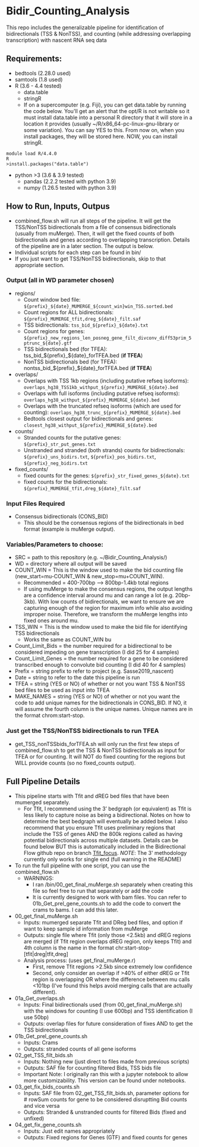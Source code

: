 # Bidir_Counting_Analysis
This repo includes the generalizable pipeline for identification of bidirectionals (TSS & NonTSS), and counting (while addressing overlapping transcription) with nascent RNA seq data

## Requirements:
* bedtools (2.28.0 used)
* samtools (1.8 used)
* R (3.6 - 4.4 tested)
    * data.table
    * stringR
    * If on a supercomputer (e.g. Fiji), you can get data.table by running the code below. You'll get an alert that the opt/R is not writable so it must install data.table into a personal R directory that it will store in a location it provides (usually ~/R/x86_64-pc-linux-gnu-library or some variation). You can say YES to this. From now on, when you install packages, they will be stored here. NOW, you can install stringR.
 ```
module load R/4.4.0
R
>install.packages("data.table")
```
* python >3 (3.6 & 3.9 tested)
    * pandas (2.2.2 tested with python 3.9)
    * numpy (1.26.5 tested with python 3.9)

## How to Run, Inputs, Outpus
* combined_flow.sh will run all steps of the pipeline. It will get the TSS/NonTSS bidirectionals from a file of consensus bidirectionals (usually from muMerge). Then, it will get the fixed counts of both bidirectionals and genes according to overlapping transcription. Details of the pipeline are in a later section. The output is below.
* Individual scripts for each step can be found in bin/
* If you just want to get TSS/NonTSS bidirectionals, skip to that appropriate section.

### Output (all in WD parameter chosen)
* regions/
    * Count window bed file: `${prefix}_${date}_MUMERGE_${count_win}win_TSS.sorted.bed`
    * Count regions for ALL bidirectionals: `${prefix}_MUMERGE_tfit,dreg_${date}_filt.saf`
    * TSS bidirectionals: `tss_bid_${prefix}_${date}.txt`
    * Count regions for genes: `${prefix}_new_regions_len_posneg_gene_filt_divconv_diff53prim_5ptrunc_${date}.gtf`
    * TSS bidirectionals bed (for TFEA): tss_bid_${prefix}_${date}_forTFEA.bed (**if TFEA**)
    * NonTSS bidirectionals bed (for TFEA): nontss_bid_${prefix}_${date}_forTFEA.bed (**if TFEA**)
* overlaps/
    * Overlaps with TSS 1kb regions (including putative refseq isoforms): `overlaps_hg38_TSS1kb_withput_${prefix}_MUMERGE_${date}.bed`
    * Overlaps with full isoforms (including putative refseq isoforms): `overlaps_hg38_withput_${prefix}_MUMERGE_${date}.bed`
    * Overlaps with the truncated refseq isoforms (which are used for counting): `overlaps_hg38_trunc_${prefix}_MUMERGE_${date}.bed`
    * Bedtools closest output for bidirectionals and genes: `closest_hg38_withput_${prefix}_MUMERGE_${date}.bed`
* counts/
    * Stranded counts for the putative genes: `${prefix}_str_put_genes.txt`
    * Unstranded and stranded (both strands) counts for bidirectionals: `${prefix}_uns_bidirs.txt`, `${prefix}_pos_bidirs.txt`, `${prefix}_neg_bidirs.txt`
* fixed_counts/
    * fixed counts for the genes: `${prefix}_str_fixed_genes_${date}.txt`
    * fixed counts for the bidirectionals: `${prefix}_MUMERGE_tfit,dreg_${date}_filt.saf` 

### Input Files Required
* Consensus bidirectionals (CONS_BID)
    * This should be the consensus regions of the bidirectionals in bed format (example is muMerge output). 

### Variables/Parameters to choose:
* SRC = path to this repository (e.g. ~/Bidir_Counting_Analysis/)
* WD = directory where all output will be saved
* COUNT_WIN = This is the window used to make the bid counting file (new_start=mu-COUNT_WIN & new_stop=mu+COUNT_WIN).
    * Recommended = 400-700bp --> 800bp-1.4kb total regions
    * If using muMerge to make the consensus regions, the output lengths are a confidence interval around mu and can range a lot (e.g. 20bp-3kb). With low counts of bidirectionals, we want to ensure we are capturing enough of the region for maximum info while also avoiding improper noise. Therefore, we transform the muMerge lengths into fixed ones around mu.
* TSS_WIN = This is the window used to make the bid file for identifying TSS bidirectionals
    * Works the same as COUNT_WIN bu
* Count_Limit_Bids = the number required for a bidirectional to be considered impeding on gene transcription (I did 25 for 4 samples)
* Count_Limit_Genes = the number required for a gene to be considered transcribed enough to convolute bid counting (I did 40 for 4 samples)
* Prefix = string prefix to refer to project (e.g. Sasse2019_nascent)
* Date = string to refer to the date this pipeline is run
* TFEA = string (YES or NO) of whether or not you want TSS & NonTSS bed files to be used as input into TFEA
* MAKE_NAMES = string (YES or NO) of whether or not you want the code to add unique names for the bidirectionals in CONS_BID. If NO, it will assume the fourth column is the unique names. Unique names are in the format chrom:start-stop.

### Just get the TSS/NonTSS bidirectionals to run TFEA
* get_TSS_nonTSSbids_forTFEA.sh will only run the first few steps of combined_flow.sh to get the TSS & NonTSS bidirectionals as input for TFEA or for counting. It will NOT do fixed counting for the regions but WILL provide counts (so no fixed_counts output). 
  
## Full Pipeline Details
* This pipeline starts with Tfit and dREG bed files that have been mumerged separately.
    * For Tfit, I recommend using the 3’ bedgraph (or equivalent) as Tfit is less likely to capture noise as being a bidirectional. Notes on how to determine the best bedgraph will eventually be added below. I also recommend that you ensure Tfit uses preliminary regions that include the TSS of genes AND the 800k regions called as having potential bidirectionals across multiple datasets. Details can be found below BUT this is automatically included in the Bidirectional Flow github repo on branch [Tfit_focus](https://github.com/Dowell-Lab/Bidirectional-Flow/tree/Tfit_focus). *NOTE*: The 3' methodology currently only works for single end (full warning in the README)
* To run the full pipeline with one script, you can use the combined_flow.sh
    * WARNINGS: 
        * I ran /bin/00_get_final_muMerge.sh separately when creating this file so feel free to run that separately or add the code
        * It is currently designed to work with bam files. You can refer to 01b_Get_prel_gene_counts.sh to add the code to convert the crams to bams. I can add this later.
* 00_get_final_muMerge.sh
    * Inputs: mumerged separate Tfit and DReg bed files, and option if want to keep sample id information from muMerge 
    * Outputs: single file where Tfit (only those <2.5kb) and dREG regions are merged (if Tfit region overlaps dREG region, only keeps Tfit) and 4th column is the name in the format chr:start-stop-[tfit|dreg|tfit,dreg]
    * Analysis process: (uses get_final_muMerge.r)
        * First, remove Tfit regions >2.5kb since extremely low confidence
        * Second, only consider an overlap if >40% of either dREG or Tfit region is overlapping OR where the difference between mu calls <101bp (I've found this helps avoid merging calls that are actually different).
* 01a_Get_overlaps.sh
    * Inputs: Final bidirectionals used (from 00_get_final_muMerge.sh) with the windows for counting (I use 600bp) and TSS identification (I use 50bp)
    * Outputs: overlap files for future consideration of fixes AND to get the TSS bidirectionals
* 01b_Get_prel_gene_counts.sh
    * Inputs: Crams
    * Outputs: stranded counts of all gene isoforms
* 02_get_TSS_filt_bids.sh
    * Inputs: Nothing new (just direct to files made from previous scripts)
    * Outputs: SAF file for counting filtered Bids, TSS bids file
    * Important Note: I originally ran this with a jupyter notebook to allow more customizability. This version can be found under notebooks.
* 03_get_fix_bids_counts.sh
    * Inputs: SAF file from 02_get_TSS_filt_bids.sh, parameter options for # rowSum counts for gene to be considered disruptting Bid counts and vice versa
    * Outputs: Stranded & unstranded counts for filtered Bids (fixed and unfixed)
* 04_get_fix_gene_counts.sh
    * Inputs: Just edit names appropriately
    * Outputs: Fixed regions for Genes (GTF) and fixed counts for genes
